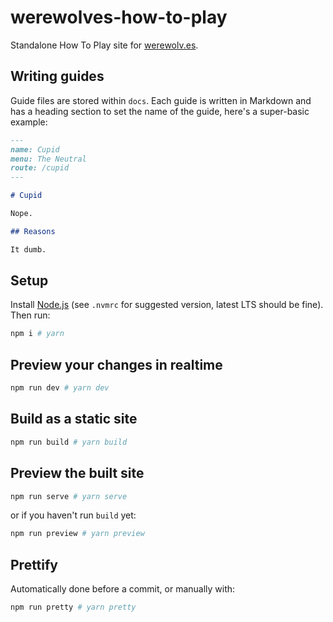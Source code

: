 # werewolves-how-to-play

Standalone How To Play site for [werewolv.es](https://werewolv.es).

## Writing guides

Guide files are stored within `docs`. Each guide is written in Markdown and has a heading section to set the name of the guide, here's a super-basic example:

```markdown
---
name: Cupid
menu: The Neutral
route: /cupid
---

# Cupid

Nope.

## Reasons

It dumb.
```

## Setup

Install [Node.js](https://nodejs.org/en/) (see `.nvmrc` for suggested version, latest LTS should be fine). Then run:

```sh
npm i # yarn
```

## Preview your changes in realtime

```sh
npm run dev # yarn dev
```

## Build as a static site

```sh
npm run build # yarn build
```

## Preview the built site

```sh
npm run serve # yarn serve
```

or if you haven't run `build` yet:

```sh
npm run preview # yarn preview
```

## Prettify

Automatically done before a commit, or manually with:

```sh
npm run pretty # yarn pretty
```
